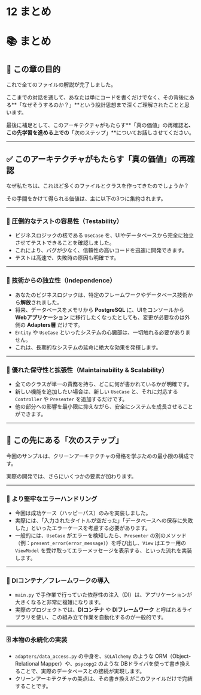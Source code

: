 # 12 まとめ

# 📚 まとめ


## 🧭 この章の目的

これで全てのファイルの解説が完了しました。

ここまでの対話を通して、あなたは単にコードを書くだけでなく、その背後にある**「なぜそうするのか？」**という設計思想まで深くご理解されたことと思います。

最後に補足として、このアーキテクチャがもたらす**「真の価値」の再確認**と、この先学習を進める上での**「次のステップ」**についてお話しさせてください。

---

## ✅ このアーキテクチャがもたらす「真の価値」の再確認

なぜ私たちは、これほど多くのファイルとクラスを作ってきたのでしょうか？

その手間をかけて得られる価値は、主に以下の3つに集約されます。

---

### 🧪 圧倒的なテストの容易性（Testability）

- ビジネスロジックの核である `UseCase` を、UIやデータベースから完全に独立させてテストできることを確認しました。
- これにより、バグが少なく、信頼性の高いコードを迅速に開発できます。
- テストは高速で、失敗時の原因も明確です。

---

### 🔌 技術からの独立性（Independence）

- あなたのビジネスロジックは、特定のフレームワークやデータベース技術から**解放**されました。
- 将来、データベースをメモリから **PostgreSQL** に、UIをコンソールから **Webアプリケーション** に移行したくなったとしても、変更が必要なのは外側の **Adapters層** だけです。
- `Entity` や `UseCase` といったシステムの心臓部は、一切触れる必要がありません。
- これは、長期的なシステムの延命に絶大な効果を発揮します。

---

### 🧱 優れた保守性と拡張性（Maintainability & Scalability）

- 全てのクラスが単一の責務を持ち、どこに何が書かれているかが明確です。
- 新しい機能を追加したい場合は、新しい `UseCase` と、それに対応する `Controller` や `Presenter` を追加するだけです。
- 他の部分への影響を最小限に抑えながら、安全にシステムを成長させることができます。

---

## 🚀 この先にある「次のステップ」

今回のサンプルは、クリーンアーキテクチャの骨格を学ぶための最小限の構成です。

実際の開発では、さらにいくつかの要素が加わります。

---

### 🛑 より堅牢なエラーハンドリング

- 今回は成功ケース（ハッピーパス）のみを実装しました。
- 実際には、「入力されたタイトルが空だった」「データベースへの保存に失敗した」といったエラーケースを考慮する必要があります。
- 一般的には、`UseCase` がエラーを検知したら、`Presenter` の別のメソッド（例：`present_error(error_message)`）を呼び出し、`View` はエラー用の `ViewModel` を受け取ってエラーメッセージを表示する、といった流れを実装します。

---

### 🧩 DIコンテナ／フレームワークの導入

- `main.py` で手作業で行っていた依存性の注入（DI）は、アプリケーションが大きくなると非常に複雑になります。
- 実際のプロジェクトでは、**DIコンテナ** や **DIフレームワーク** と呼ばれるライブラリを使い、この組み立て作業を自動化するのが一般的です。

---

### 🗄 本物の永続化の実装

- `adapters/data_access.py` の中身を、`SQLAlchemy` のような ORM（Object-Relational Mapper）や、`psycopg2` のような DBドライバを使って書き換えることで、実際のデータベースとの接続が実現します。
- クリーンアーキテクチャの美点は、その書き換えがこのファイルだけで完結することです。

